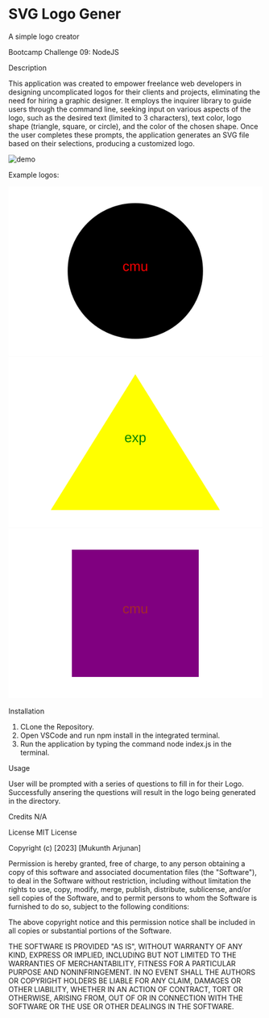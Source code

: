 # SVG Logo Gener

A simple logo creator 

Bootcamp Challenge 09: NodeJS

Description

This application was created to empower freelance web developers in designing uncomplicated logos for their clients and projects, eliminating the need for hiring a graphic designer. It employs the inquirer library to guide users through the command line, seeking input on various aspects of the logo, such as the desired text (limited to 3 characters), text color, logo shape (triangle, square, or circle), and the color of the chosen shape. Once the user completes these prompts, the application generates an SVG file based on their selections, producing a customized logo.
 
![demo](/demo.gif)

Example logos: 

![example1](/examples/example1.svg)
![example2](/examples/example2.svg)
![example3](/examples/example3.svg)


Installation

1. CLone the Repository. 
2. Open VSCode and run npm install in the integrated terminal.
3. Run the application by typing the command node index.js in the terminal.


Usage

User will be prompted with a series of questions to fill in for their Logo. Successfully ansering the questions will result in the logo being generated in the directory.

Credits
N/A


License
MIT License

Copyright (c) [2023] [Mukunth Arjunan]

Permission is hereby granted, free of charge, to any person obtaining a copy of this software and associated documentation files (the "Software"), to deal in the Software without restriction, including without limitation the rights to use, copy, modify, merge, publish, distribute, sublicense, and/or sell copies of the Software, and to permit persons to whom the Software is furnished to do so, subject to the following conditions:

The above copyright notice and this permission notice shall be included in all copies or substantial portions of the Software.

THE SOFTWARE IS PROVIDED "AS IS", WITHOUT WARRANTY OF ANY KIND, EXPRESS OR IMPLIED, INCLUDING BUT NOT LIMITED TO THE WARRANTIES OF MERCHANTABILITY, FITNESS FOR A PARTICULAR PURPOSE AND NONINFRINGEMENT. IN NO EVENT SHALL THE AUTHORS OR COPYRIGHT HOLDERS BE LIABLE FOR ANY CLAIM, DAMAGES OR OTHER LIABILITY, WHETHER IN AN ACTION OF CONTRACT, TORT OR OTHERWISE, ARISING FROM, OUT OF OR IN CONNECTION WITH THE SOFTWARE OR THE USE OR OTHER DEALINGS IN THE SOFTWARE.